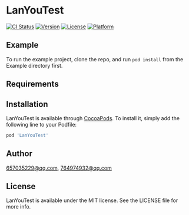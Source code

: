 # LanYouTest

[![CI Status](https://img.shields.io/travis/657035229@qq.com/LanYouTest.svg?style=flat)](https://travis-ci.org/657035229@qq.com/LanYouTest)
[![Version](https://img.shields.io/cocoapods/v/LanYouTest.svg?style=flat)](https://cocoapods.org/pods/LanYouTest)
[![License](https://img.shields.io/cocoapods/l/LanYouTest.svg?style=flat)](https://cocoapods.org/pods/LanYouTest)
[![Platform](https://img.shields.io/cocoapods/p/LanYouTest.svg?style=flat)](https://cocoapods.org/pods/LanYouTest)

## Example

To run the example project, clone the repo, and run `pod install` from the Example directory first.

## Requirements

## Installation

LanYouTest is available through [CocoaPods](https://cocoapods.org). To install
it, simply add the following line to your Podfile:

```ruby
pod 'LanYouTest'
```

## Author

657035229@qq.com, 764974932@qq.com

## License

LanYouTest is available under the MIT license. See the LICENSE file for more info.
